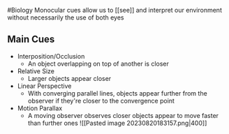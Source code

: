 #Biology
Monocular cues allow us to [[see]] and interpret our environment without necessarily the use of both eyes
## Main Cues
* Interposition/Occlusion
	* An object overlapping on top of another is closer
* Relative Size
	* Larger objects appear closer
* Linear Perspective
	* With converging parallel lines, objects appear further from the observer if they're closer to the convergence point
* Motion Parallax
	* A moving observer observes closer objects appear to move faster than further ones
![[Pasted image 20230820183157.png|400]]